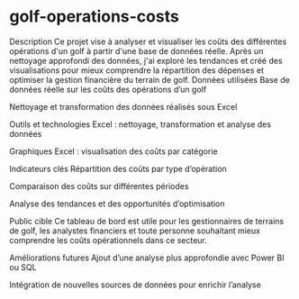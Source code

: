 # golf-operations-costs
Description
Ce projet vise à analyser et visualiser les coûts des différentes opérations d'un golf à partir d'une base de données réelle. Après un nettoyage approfondi des données, j'ai exploré les tendances et créé des visualisations pour mieux comprendre la répartition des dépenses et optimiser la gestion financière du terrain de golf.
Données utilisées
Base de données réelle sur les coûts des opérations d’un golf

Nettoyage et transformation des données réalisés sous Excel

 Outils et technologies
Excel : nettoyage, transformation et analyse des données

Graphiques Excel : visualisation des coûts par catégorie

 Indicateurs clés
Répartition des coûts par type d’opération

Comparaison des coûts sur différentes périodes

Analyse des tendances et des opportunités d’optimisation

 Public cible
Ce tableau de bord est utile pour les gestionnaires de terrains de golf, les analystes financiers et toute personne souhaitant mieux comprendre les coûts opérationnels dans ce secteur.

 Améliorations futures
Ajout d’une analyse plus approfondie avec Power BI ou SQL

Intégration de nouvelles sources de données pour enrichir l’analyse


